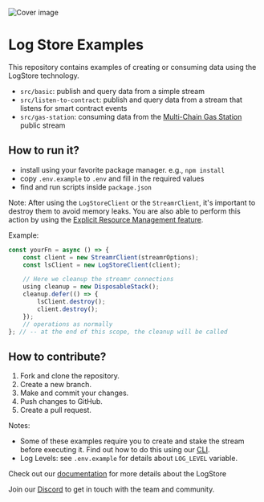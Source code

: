 ![Cover image](https://github.com/usherlabs/logstore/raw/master/assets/readmes/logstore-cover.png)

# Log Store Examples

This repository contains examples of creating or consuming data using the LogStore technology.

- `src/basic`: publish and query data from a simple stream
- `src/listen-to-contract`: publish and query data from a stream that listens for smart contract events
- `src/gas-station`: consuming data from the [Multi-Chain Gas Station](https://streamr.network/hub/projects/0x833774c6a6bcffdc67289895167d1190b738803502c89a451bbfd13076e4a61b/overview) public stream

## How to run it?

- install using your favorite package manager. e.g., `npm install`
- copy `.env.example` to `.env` and fill in the required values
- find and run scripts inside `package.json`

Note: After using the `LogStoreClient` or the `StreamrClient`, it's important to destroy them to avoid memory leaks. You are also able to perform this action by using the [Explicit Resource Management feature](https://github.com/tc39/proposal-explicit-resource-management).

Example:
```ts
const yourFn = async () => {
	const client = new StreamrClient(streamrOptions);
	const lsClient = new LogStoreClient(client);

	// Here we cleanup the streamr connections
	using cleanup = new DisposableStack();
	cleanup.defer(() => {
		lsClient.destroy();
		client.destroy();
	});
	// operations as normally
}; // -- at the end of this scope, the cleanup will be called
```

## How to contribute?

1. Fork and clone the repository.
2. Create a new branch.
3. Make and commit your changes.
4. Push changes to GitHub.
5. Create a pull request.

Notes:

- Some of these examples require you to create and stake the stream before executing it. Find out how to do this using our [CLI](https://docs.logstore.usher.so/network/cli/getting-started).
- Log Levels: see `.env.example` for details about `LOG_LEVEL` variable.

Check out our [documentation](https://docs.logstore.usher.so/) for more details about the LogStore

Join our [Discord](https://go.usher.so/discord) to get in touch with the team and community.
